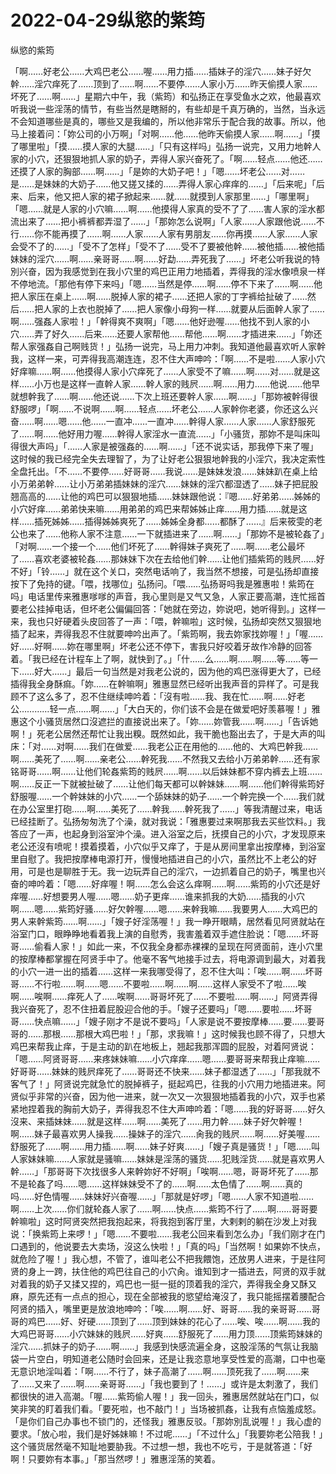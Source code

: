# 2022-04-29纵慾的紫筠



纵慾的紫筠



「啊……好老公……大鸡巴老公……喔……用力插……插妹子的淫穴……妹子好欠幹……淫穴痒死了……顶到了……啊……不要停……人家小万……昨天偷摸人家……坏死了……啊……」星期六中午，我（紫筠）和弘扬正在享受鱼水之欢，他最喜欢听我说一些淫荡的情节，有些当然是瞎掰的，有些却是千真万确的，当然，当永远不会知道哪些是真的，哪些又是我编的，所以他非常乐于配合我的故事。所以，他马上接着问：「妳公司的小万啊」「对啊……他……他昨天偷摸人家……啊……」「摸了哪里啦」「摸……摸人家的大腿……」「只有这样吗」弘扬一说完，又用力地幹人家的小穴，还狠狠地抓人家的奶子，弄得人家兴奋死了。「啊……轻点……他还……还摸了人家的胸部……啊……」「是妳的大奶子吧！」「嗯……坏老公……对……是……是妹妹的大奶子……他又搓又揉的……弄得人家心痒痒的……」「后来呢」「后来、后来，他又把人家的裙子掀起来……就……就摸到人家那里……」「哪里啊」「嗯……就是人家的小穴嘛……啊……他摸得人家真的受不了了……害人家的淫水都流出来了……把小裤裤都弄湿了……」「那妳怎么说啊」「人家……人家跟他说……不行……你不能再摸了……啊……人家……人家有男朋友……你再摸……人家……人家会受不了的……」「受不了怎样」「受不了……受不了要被他幹……被他插……被他插妹妹的淫穴……啊……亲哥哥……啊……好勐……弄死我了……」坏老公听我说的特別兴奋，因为我感觉到在我小穴里的鸡巴正用力地插着，弄得我的淫水像喷泉一样不停地流。「那他有停下来吗」「嗯……当然是停……啊……停不下来了……啊……他把人家压在桌上……啊……脱掉人家的裙子……还把人家的丁字裤给扯破了……然后……把人家的上衣也脱掉了……把人家像小母狗一样……就要从后面幹人家了……啊……强姦人家啦！」「幹得爽不爽啊」「嗯……他好逊喔……他找不到人家的小穴……弄了好久……后来……还要人家帮他……帮他……啊……才插进来……」「妳还帮人家强姦自己啊贱货！」弘扬一说完，马上用力冲刺。我知道他最喜欢听人家幹我，这样一来，可弄得我高潮连连，忍不住大声呻吟：「啊……不是啦……人家小穴好痒嘛……啊……他摸得人家小穴痒死了……人家受不了嘛……啊……对……就是这样……小万也是这样一直幹人家……幹人家的贱屄……啊……用力……他说……他早就想幹我了……啊……他还说……下次上班还要幹人家……啊……」「那妳被幹得很舒服啰」「啊……不说啊……啊……轻点……坏老公……人家幹你老婆，你还这么兴奋……啊……嗯……他……一直冲……一直冲……幹得人家……人家……人家舒服死了……啊……他好用力喔……幹得人家淫水一直流……」「小骚货，那妳不是叫床叫得很大声吗」「……人家是被强姦的……啊……」「还不说实话，那我停下来了喔」这时候的我已经完全失去理智了，为了让好老公狠狠地幹我的小淫穴，我决定索性全盘托出。「不……不要停……好哥哥……我说……是妹妹发浪……妹妹趴在桌上给小万弟弟幹……让小万弟弟插妹妹的淫穴……妹妹的淫穴都湿透了……妹子把屁股翘高高的……让他的鸡巴可以狠狠地插……妹妹跟他说：『嗯……好弟弟……姊姊的小穴好痒……弟弟快来嘛……用弟弟的鸡巴来帮姊姊止痒……用力插……就是这样……插死姊姊……插得姊姊爽死了……姊姊全身都……都酥了……』后来筱雯的老公也来了……他称人家不注意……一下就插进来了……啊……」「那妳不是被轮姦了」「对啊……一个接一个……他们坏死了……幹得妹子爽死了……啊……老公最坏了……喜欢老婆被轮姦……那妹妹下次在去给他们幹……让他们插紫筠的贱屄……好不好」「铃……」就在这个关口，突然电话响了，我当然不想接，可是弘扬却直接按下了免持的键。「喂，找哪位」弘扬问。「喂……弘扬哥吗我是雅惠啦！紫筠在吗」电话里传来雅惠嗲嗲的声音，我心里则是又气又急，人家正要高潮，连忙摇首要老公挂掉电话，但坏老公偏偏回答：「她就在旁边，妳说吧，她听得到。」这样一来，我也只好硬着头皮回答了一声：「喂，幹嘛啦」这时候，弘扬却突然又狠狠地插了起来，弄得我忍不住就要呻吟出声了。「紫筠啊，我去妳家找妳喔！」「喔……好……好啊……妳在哪里啊」坏老公还不停下，害我只好咬着牙故作冷静的回答着。「我已经在计程车上了啊，就快到了。」「什……么……啊……啊……等……等一下……好大……」最后一句当然是对我老公说的，因为他的鸡巴涨得更大了，已经插得我全身酥痲。「妳……在幹嘛啊」雅惠显然已经听出我声音的异样了。可是我顾不了这么多了，忍不住继续呻吟着：「沒有啦……我、我在忙……啊……好老公…………轻一点……啊……」「大白天的，你们该不会是在做爱吧好羡慕喔！」雅惠这个小骚货居然口沒遮拦的直接说出来了。「妳……妳管我……啊……」「告诉她啊！」死老公居然还帮忙让我出糗。既然如此，我干脆也豁出去了，于是大声的叫床：「对……对啊……我们在做爱……我老公正在用他的……他的、大鸡巴幹我……啊……美死了……啊……亲老公……幹死我……不然我又去给小万弟弟幹……还有家铭哥哥……啊……让他们轮姦紫筠的贱屄……啊……以后妹妹都不穿内裤去上班……啊……反正一下就被扯破了……让他们每天都可以幹妹妹……啊……他们幹得紫筠好舒服喔……一个幹妹妹的小穴……一个舔妹妹的奶子……一个幹完换一个……我们就在办公室里打砲……啊……美死了……幹我……幹死我了……」等我清醒过来，电话已经挂断了。弘扬匆匆洗了个澡，就对我说：「雅惠要过来啊那我去买些饮料。」我答应了一声，也起身到浴室沖个澡。进入浴室之后，抚摸自己的小穴，才发现原来老公还沒有喷呢！摸着摸着，小穴似乎又痒了，于是从房间里拿出按摩棒，到浴室里自慰了。我把按摩棒电源打开，慢慢地插进自己的小穴，虽然比不上老公的好用，可是也是聊胜于无。我一边玩弄自己的淫穴，一边抓着自己的奶子，嘴里也兴奋的呻吟着：「嗯……好痒喔！啊……怎么会这么痒啊……啊……紫筠的小穴还是好痒喔……好想要男人喔……嗯……奶子更痒……谁来抓我的大奶……插我的小穴啊……嗯……紫筠好骚……好欠幹喔……嗯……来幹我嘛……我要男人……大鸡巴的男人来幹紫筠……啊……」「嫂子好淫荡喔！」我一睁开眼睛，居然看见阿贤就站在浴室门口，眼睁睁地看着我上演的自慰秀，我害羞着双手遮住脸说：「嗯……坏哥哥……偷看人家！」如此一来，不仅我全身都赤裸裸的呈现在阿贤面前，连小穴里的按摩棒都掌握在阿贤手中了。他毫不客气地接手过去，将电源调到最大，对着我的小穴一进一出的插着……这样一来我哪受得了，忍不住大叫：「唉……啊……坏哥哥……不行啦……啊……嗯……不要啦……啊……啊……这样人家受不了啦……唉啊……唉啊……痒死人了……唉啊……哥哥坏死了……不要啦……啊……」阿贤弄得我兴奋死了，忍不住扭着屁股迎合他的手。「嫂子还要吗」「嗯……要啦……坏哥哥……快点嘛……」「嫂子刚才不是说不要吗」「人家是说不要按摩棒……要……要哥哥的……那根……那根大鸡巴啦！」「那，求我嘛！」这时候我也顾不得了，只想大鸡巴来帮我止痒，于是主动的趴在地板上，翘起我那浑圆的屁股，对着阿贤说：「嗯……阿贤哥哥……来疼妹妹嘛……小穴痒痒……嗯……要哥哥来帮我止痒嘛……好哥哥……妹妹的贱屄痒死了……哥哥还不快来……妹子都湿透了……」「那我就不客气了！」阿贤说完就急忙的脱掉裤子，挺起鸡巴，往我的小穴用力地插进来。阿贤似乎非常的兴奋，因为他一进来，就一次又一次狠狠地插着我的小穴，双手也紧紧地捏着我的胸前大奶子，弄得我忍不住大声呻吟着：「嗯……我的好哥哥……好久沒来、来插妹妹……就是这样……啊……美死了……用力幹……妹子好欠幹喔！啊……妹子最喜欢男人操我……操妹子的淫穴……肏我的贱屄……啊……好美喔……舒服死了……啊……用力插……啊……妹子好爽……」「嫂子真是骚货！」「嗯……叫人家妹妹嘛……人家就是骚嘛……妹妹是淫荡的骚货……犯贱淫货……就是喜欢男人幹……」「那哥哥下次找很多人来幹妳好不好啊」「唉啊……嗯，哥哥坏死了……那不是轮姦了吗……嗯……这样妹妹受不了的……啊……太色情了……啊……真的吗……好色情喔……妹妹好兴奋喔……」「那就是好啰」「嗯……人家不知道啦……啊……上次……你们就轮姦人家了……啊……快点……紫筠不行了……啊……哥哥要幹嘛啦」这时阿贤突然把我抱起来，将我抱到客厅里，大剌剌的躺在沙发上对我说：「换紫筠上来啰！」「嗯……不要啦……我老公回来看到怎么办」「我们刚才在门口遇到的，他说要去大卖场，沒这么快啦！」「真的吗」「当然啊！如果妳不快点，就危险了喔！」我心想，不管了，谁叫老公不把我餵饱，还放男人进来，于是往阿贤的身上一跨，扶住他的鸡巴往自己的小穴肏。谁知到才一插进去，阿贤的双手就对着我的奶子又揉又捏的，鸡巴也一挺一挺的顶着我的淫穴，弄得我全身又酥又麻，原先还有一点点的担心，现在全部被我的慾望给淹沒了，我只能摇摆着腰配合阿贤的插入，嘴里更是放浪地呻吟：「唉……啊……好、哥哥……我的亲哥哥……哥哥的鸡巴……好、好硬……顶到了……顶到妹妹的花心了……唉、唉……啊……我的大鸡巴哥哥……小穴妹妹的贱屄……好爽……舒服死了……用力顶……顶紫筠妹妹的淫穴……抓妹子的奶子……啊……」我感到快感流遍全身，这股淫荡的气氛让我脑袋一片空白，明知道老公随时会回来，还是让我恣意地享受性爱的高潮，口中也毫无意识地淫叫着：「啊……不行了，妹子高潮了……啊……顶死我了……啊……来了……又来了……啊……亲哥哥……」「我也要到了！……」或许是太刺激了，我们都很快的进入高潮。「喔……紫筠偷人喔！」我一回头，雅惠居然就站在门口，似笑非笑的盯着我们看。「要死啦，也不敲门！」当场被抓姦，让我有点恼羞成怒。「是你们自己办事也不锁门的，还怪我」雅惠反驳。「那妳別乱说喔！」我心虚的要求。「放心啦，我们是好姊妹嘛！不过呢……」「不过什么」「我要妳老公陪我！」这个骚货居然毫不知耻地要胁我。不过想一想，我也不吃亏，于是就答道：「好啊！只要妳有本事。」「那当然啰！」雅惠淫荡的笑着。



